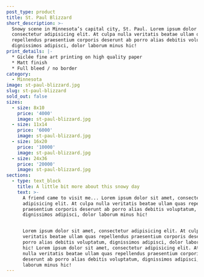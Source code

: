 ```yaml
---
post_type: product
title: St. Paul Blizzard
short_description: >-
  Snowy scene in Minnesota’s capital city, St. Paul. Lorem ipsum dolor sit amet,
  consectetur adipisicing elit. At culpa nulla veritatis beatae ullam quas
  repellendus praesentium corporis deserunt ab porro alias debitis voluptatum,
  dignissimos adipisci, dolor laborum minus hic!
print_details: |-
  * Giclée fine art printing on high quality paper
  * Matt finish
  * Full bleed / no border
category:
  - Minnesota
image: st-paul-blizzard.jpg
slug: st-paul-blizzard
sold_out: false
sizes:
  - size: 8x10
    price: '4000'
    image: st-paul-blizzard.jpg
  - size: 11x14
    price: '6000'
    image: st-paul-blizzard.jpg
  - size: 16x20
    price: '10000'
    image: st-paul-blizzard.jpg
  - size: 24x36
    price: '20000'
    image: st-paul-blizzard.jpg
sections:
  - type: text_block
    title: A little bit more about this snowy day
    text: >-
      A friend came to visit me... Lorem ipsum dolor sit amet, consectetur
      adipisicing elit. At culpa nulla veritatis beatae ullam quas repellendus
      praesentium corporis deserunt ab porro alias debitis voluptatum,
      dignissimos adipisci, dolor laborum minus hic!


      Lorem ipsum dolor sit amet, consectetur adipisicing elit. At culpa nulla
      veritatis beatae ullam quas repellendus praesentium corporis deserunt ab
      porro alias debitis voluptatum, dignissimos adipisci, dolor laborum minus
      hic! Lorem ipsum dolor sit amet, consectetur adipisicing elit. At culpa
      nulla veritatis beatae ullam quas repellendus praesentium corporis
      deserunt ab porro alias debitis voluptatum, dignissimos adipisci, dolor
      laborum minus hic!
---
```

